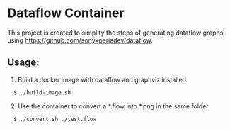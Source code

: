 # Dataflow Container
This project is created to simplify the steps of generating dataflow graphs using https://github.com/sonyxperiadev/dataflow.

## Usage:

1. Build a docker image with dataflow and graphviz installed
```bash
  $ ./build-image.sh
  ```

2. Use the container to convert a *.flow into *.png in the same folder
```bash
  $ ./convert.sh ./test.flow
  ```

